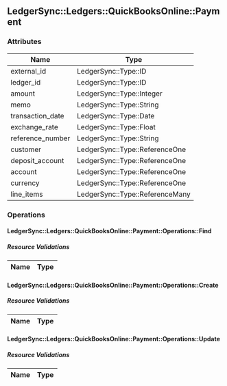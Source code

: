 ## LedgerSync::Ledgers::QuickBooksOnline::Payment

### Attributes

| Name | Type |
| ---- | ---- |
| external_id | LedgerSync::Type::ID |
| ledger_id | LedgerSync::Type::ID |
| amount | LedgerSync::Type::Integer |
| memo | LedgerSync::Type::String |
| transaction_date | LedgerSync::Type::Date |
| exchange_rate | LedgerSync::Type::Float |
| reference_number | LedgerSync::Type::String |
| customer | LedgerSync::Type::ReferenceOne |
| deposit_account | LedgerSync::Type::ReferenceOne |
| account | LedgerSync::Type::ReferenceOne |
| currency | LedgerSync::Type::ReferenceOne |
| line_items | LedgerSync::Type::ReferenceMany |


### Operations

#### LedgerSync::Ledgers::QuickBooksOnline::Payment::Operations::Find

##### Resource Validations

| Name | Type |
| ---- | ---- |
#### LedgerSync::Ledgers::QuickBooksOnline::Payment::Operations::Create

##### Resource Validations

| Name | Type |
| ---- | ---- |
#### LedgerSync::Ledgers::QuickBooksOnline::Payment::Operations::Update

##### Resource Validations

| Name | Type |
| ---- | ---- |
